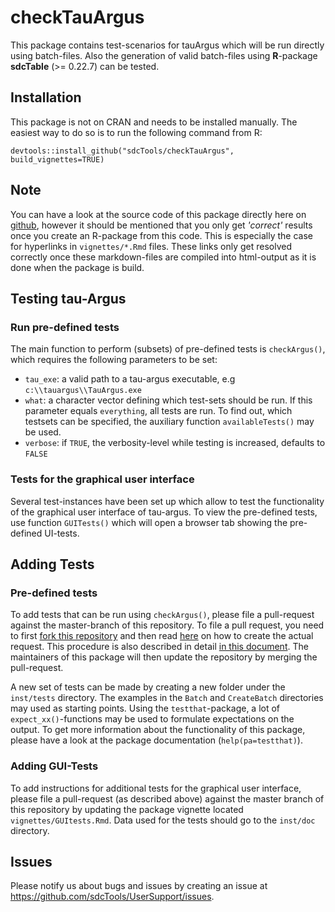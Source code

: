 # checkTauArgus

This package contains test-scenarios for tauArgus which will be run directly using batch-files. Also the generation of valid batch-files using **R**-package **sdcTable** (>= 0.22.7) can be tested.

## Installation
This package is not on CRAN and needs to be installed manually. The easiest way to do so is to run the following command from R:

```
devtools::install_github("sdcTools/checkTauArgus", build_vignettes=TRUE)
```

## Note
You can have a look at the source code of this package directly here on [github](https://github.com/sdcTools/checkTauArgus), however it should be mentioned that you only get *'correct'* results once you create an R-package from this code. This is especially the case for hyperlinks in `vignettes/*.Rmd` files. These links only get resolved correctly once these markdown-files are compiled into html-output as it is done when the package is build. 

## Testing tau-Argus

### Run pre-defined tests
The main function to perform (subsets) of pre-defined tests is `checkArgus()`, which requires the following parameters to be set:

- `tau_exe`: a valid path to a tau-argus executable, e.g `c:\\tauargus\\TauArgus.exe`
- `what`: a character vector defining which test-sets should be run. If this parameter equals `everything`, all tests are run. To find out, which testsets can be specified, the auxiliary function `availableTests()` may be used.
- `verbose`: if `TRUE`, the verbosity-level while testing is increased, defaults to `FALSE`

### Tests for the graphical user interface
Several test-instances have been set up which allow to test the functionality of the graphical user interface of tau-argus. To view the pre-defined tests, use function `GUITests()` which will open a browser tab showing the pre-defined UI-tests.

## Adding Tests
### Pre-defined tests
To add tests that can be run using `checkArgus()`, please file a pull-request against the master-branch of this repository. To file a pull request, you need to first [fork this repository](https://help.github.com/articles/fork-a-repo/) and then read [here](https://help.github.com/articles/creating-a-pull-request/) on how to create the actual request. This procedure is also described in detail [in this document](https://gist.github.com/Chaser324/ce0505fbed06b947d962). The maintainers of this package will then update the repository by merging the pull-request. 

A new set of tests can be made by creating a new folder under the `inst/tests` directory. The examples in the `Batch` and `CreateBatch` directories may used as starting points. Using the `testthat`-package, a lot of `expect_xx()`-functions may be used to formulate expectations on the output. To get more information about the functionality of this package, please have a look at the package documentation (`help(pa=testthat)`).

### Adding GUI-Tests
To add instructions for additional tests for the graphical user interface, please file a pull-request (as described above) against the master branch of this repository by updating the package vignette located `vignettes/GUItests.Rmd`. Data used for the tests should go to the `inst/doc` directory.

## Issues
Please notify us about bugs and issues by creating an issue at https://github.com/sdcTools/UserSupport/issues.

